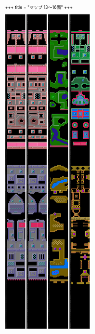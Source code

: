 +++
title = "マップ 13〜16面"
+++

![13面](ground-13.png) ![14面](ground-14.png) ![15面](ground-15.png) ![16面](ground-16.png)
